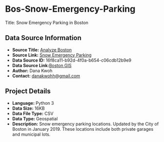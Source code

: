 # Bos-Snow-Emergency-Parking
Title: Snow Emergency Parking in Boston

## Data Source Information
- **Source Title:** [Analyze Boston](https://data.boston.gov/dataset/snow-emergency-parking)
- **Source Link:** [Snow Emergency Parking](https://data.boston.gov/dataset/snow-emergency-parking)
- **Data Source ID:** 16f8ca11-b92d-4f0a-b654-c06cdb12b9e9
- **Data Source Link:**[Boston GIS](https://bostonopendata-boston.opendata.arcgis.com/datasets/boston::parking-meters/about)
- **Author:** Dana Kwoh
- **Contact:** [danakwohh@gmail.com](mailto:danakwohh@gmail.com)

## Project Details
- **Language:** Python 3
- **Data Size:** 16KB
- **Data File Type:** CSV
- **Data Type:** Geospatial
- **Description:** Snow emergency parking locations. Updated by the City of Boston in January 2019. These locations include both private garages and municipal lots.